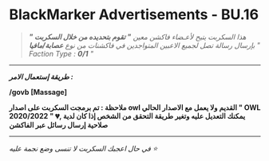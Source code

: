 # BlackMarker Advertisements - BU.16
> *هذا السكربت يتيح لأعـضاء فاكشن معين __" تقوم بتحديده من خلال السكربت "__ بإرسال رسالة تصل لجميع الاعبين المتواجدين في فاكشنات من نوع __عصابة/مافيا__ " Faction Type : __0/1__ "*
_______________________________________________________________________________________________


***طريقة إستعمال الامر :***

**/govb [Massage]**

__ملاحظة : تم برمجت السكربت على اصدار owl القديم ولا يعمل مع الاصدار الحالي " OWL 2020/2022 " 💔, يمكنك التعديل عليه وتغير طريقة التحقق من الشخص إذا كان لدية صلاحية إرسال رسائل عبر الفاكشن__
_________________________________________________________________________________________________

*في حال اعجبك السكربت لا تنسى وضع نجمة عليه ⭐*
